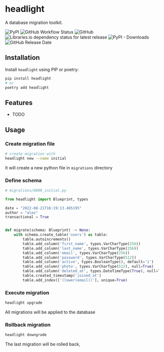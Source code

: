 # headlight

A database migration toolkit.

![PyPI](https://img.shields.io/pypi/v/headlight)
![GitHub Workflow Status](https://img.shields.io/github/workflow/status/alex-oleshkevich/headlight/Lint)
![GitHub](https://img.shields.io/github/license/alex-oleshkevich/headlight)
![Libraries.io dependency status for latest release](https://img.shields.io/librariesio/release/pypi/headlight)
![PyPI - Downloads](https://img.shields.io/pypi/dm/headlight)
![GitHub Release Date](https://img.shields.io/github/release-date/alex-oleshkevich/headlight)

## Installation

Install `headlight` using PIP or poetry:

```bash
pip install headlight
# or
poetry add headlight
```

## Features

- TODO

## Usage

### Create migration file

```bash
# create migration with
headlight new --name initial
```

It will create a new python file in `migrations` directory

### Define schema

```python
# migrations/0000_initial.py

from headlight import Blueprint, types

date = "2022-08-21T16:19:13.465195"
author = "alex"
transactional = True


def migrate(schema: Blueprint) -> None:
    with schema.create_table('users') as table:
        table.autoincrements()
        table.add_column('first_name', types.VarCharType(256))
        table.add_column('last_name', types.VarCharType(256))
        table.add_column('email', types.VarCharType(256))
        table.add_column('password', types.VarCharType(512))
        table.add_column('active', types.BooleanType(), default='1')
        table.add_column('photo', types.VarCharType(512), null=True)
        table.add_column('deleted_at', types.DateTimeType(True), null=True)
        table.created_timestamp('joined_at')
        table.add_index(['(lower(email))'], unique=True)
```

### Execute migration

```bash
headlight upgrade
```

All migrations will be applied to the database

### Rollback migration

```bash
headlight downgrade
```

The last migration will be rolled back,
